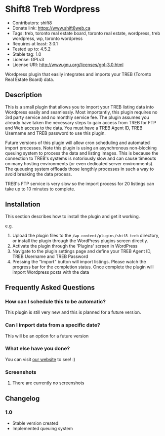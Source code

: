 # Shift8 Treb Wordpress
* Contributors: shift8
* Donate link: https://www.shift8web.ca
* Tags: treb, toronto real estate board, toronto real estate, wordpress, treb wordpress, wp, toronto wordpress
* Requires at least: 3.0.1
* Tested up to: 4.5.2
* Stable tag: 1.0
* License: GPLv3
* License URI: http://www.gnu.org/licenses/gpl-3.0.html

Wordpress plugin that easily integrates and imports your TREB (Toronto Real Estate Board) data.

## Description 

This is a small plugin that allows you to import your TREB listing data into Wordpress easily and seamlessly. Most importantly, this plugin requires no 3rd party service and no monthly service fee. The plugin assumes you already have taken the necessary steps to gain access from TREB for FTP and Web access to the data. You must have a TREB Agent ID, TREB Username and TREB password to use this plugin. 

Future versions of this plugin will allow cron scheduling and automated import processes. Note this plugin is using an asynchronous non-blocking queuing system to process the data and listing images. This is because the connection to TREB's systems is notoriously slow and can cause timeouts on many hosting environments (or even dedicated server environments). The queueing system offloads those lengthly processes in such a way to avoid breaking the data process. 

TREB's FTP service is very slow so the import process for 20 listings can take up to 10 minutes to complete.

## Installation 

This section describes how to install the plugin and get it working.

e.g.

1. Upload the plugin files to the `/wp-content/plugins/shif8-treb` directory, or install the plugin through the WordPress plugins screen directly.
2. Activate the plugin through the 'Plugins' screen in WordPress
3. Navigate to the plugin settings page and define your TREB Agent ID, TREB Username and TREB Password
4. Pressing the "Import" button will import listings. Please watch the progress bar for the completion status. Once complete the plugin will import Wordpress posts with the data


## Frequently Asked Questions 

### How can I schedule this to be automatic?

This plugin is still very new and this is planned for a future version.

### Can I import data from a specific date?

This will be an option for a future version

### What else have you done?

You can visit [our website](https://www.shift8web.ca "Toronto Web Design") to see! :)

### Screenshots 

1. There are currently no screenshots

## Changelog 

### 1.0 
* Stable version created
* Implemented queuing system

